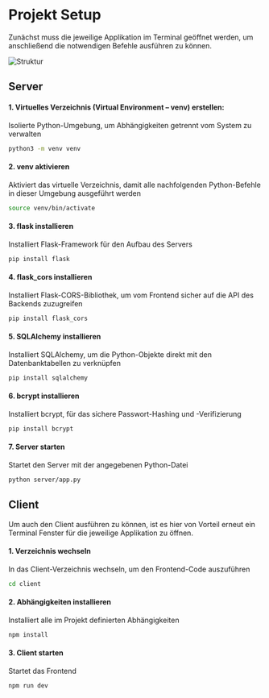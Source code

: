 # Projekt Setup
Zunächst muss die jeweilige Applikation im Terminal geöffnet werden, um anschließend die notwendigen Befehle ausführen zu können.


![Struktur](https://github.com/user-attachments/assets/b7c0fccd-bc6f-4872-a090-35eb5455c3eb)

## Server

#### 1. Virtuelles Verzeichnis (Virtual Environment – venv) erstellen:  
Isolierte Python-Umgebung, um Abhängigkeiten getrennt vom System zu verwalten
```bash
python3 -m venv venv
```

#### 2. venv aktivieren
Aktiviert das virtuelle Verzeichnis, damit alle nachfolgenden Python-Befehle in dieser Umgebung ausgeführt werden
```bash
source venv/bin/activate
```

#### 3. flask installieren
Installiert Flask-Framework für den Aufbau des Servers
```bash
pip install flask
```

#### 4. flask_cors installieren
Installiert Flask-CORS-Bibliothek, um vom Frontend sicher auf die API des Backends zuzugreifen
```bash
pip install flask_cors
```


#### 5. SQLAlchemy installieren
Installiert SQLAlchemy, um die Python-Objekte direkt mit den Datenbanktabellen zu verknüpfen
```bash
pip install sqlalchemy
```


#### 6. bcrypt installieren
Installiert bcrypt, für das sichere Passwort-Hashing und -Verifizierung
```bash
pip install bcrypt
```


#### 7. Server starten
Startet den Server mit der angegebenen Python-Datei
```bash
python server/app.py
```


## Client
Um auch den Client ausführen zu können, ist es hier von Vorteil erneut ein Terminal Fenster für die jeweilige Applikation zu öffnen.

#### 1. Verzeichnis wechseln
In das Client-Verzeichnis wechseln, um den Frontend-Code auszuführen
```bash
cd client
```


#### 2. Abhängigkeiten installieren
Installiert alle im Projekt definierten Abhängigkeiten
```bash
npm install
```


#### 3. Client starten
Startet das Frontend
```bash
npm run dev
```
